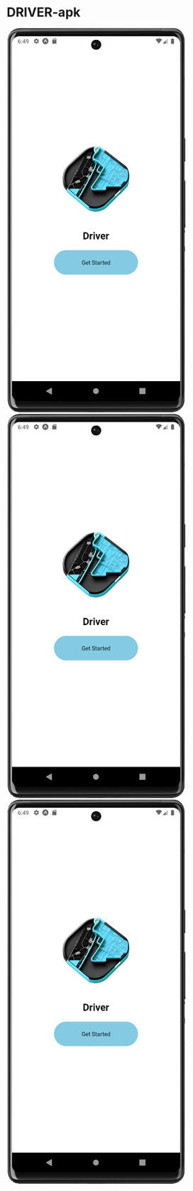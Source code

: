 ﻿# DRIVER-apk
![Image 1](./screenshots/onboarding/logo.png) ![Image 2](./screenshots/onboarding/logo.png) ![Image 3](./screenshots/onboarding/logo.png)
